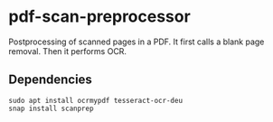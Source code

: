 # pdf-scan-preprocessor

Postprocessing of scanned pages in a PDF.
It first calls a blank page removal.
Then it performs OCR.

## Dependencies

```
sudo apt install ocrmypdf tesseract-ocr-deu
snap install scanprep
```
